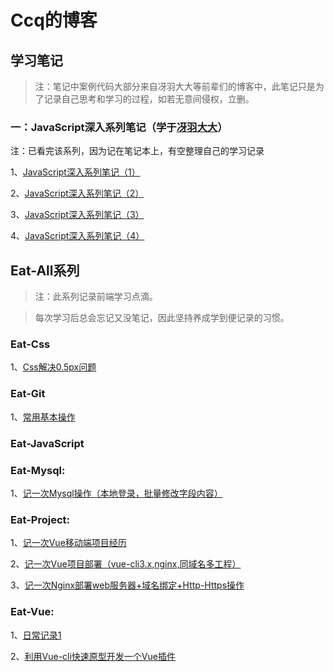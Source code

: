 # Ccq的博客

## 学习笔记

>注：笔记中案例代码大部分来自冴羽大大等前辈们的博客中，此笔记只是为了记录自己思考和学习的过程，如若无意间侵权，立删。

### 一：JavaScript深入系列笔记（学于[冴羽大大](https://github.com/mqyqingfeng/Blog)）

注：已看完该系列，因为记在笔记本上，有空整理自己的学习记录

1、[JavaScript深入系列笔记（1）](https://github.com/chongqiangchen/Blog/Notes/JavaScript深入系列笔记/JavaScript深入系列笔记（1）.md)

2、[JavaScript深入系列笔记（2）](https://github.com/chongqiangchen/Blog/Notes/JavaScript深入系列笔记/JavaScript深入系列笔记（2）.md)

3、[JavaScript深入系列笔记（3）](https://github.com/chongqiangchen/Blog/Notes/JavaScript深入系列笔记/JavaScript深入系列笔记（3）.md)

4、[JavaScript深入系列笔记（4）](https://github.com/chongqiangchen/Blog/Notes/JavaScript深入系列笔记/JavaScript深入系列笔记（4）.md)

## Eat-All系列

> 注：此系列记录前端学习点滴。

> 每次学习后总会忘记又没笔记，因此坚持养成学到便记录的习惯。

### Eat-Css
  1、[Css解决0.5px问题](https://github.com/chongqiangchen/Blog/Eat-All/Eat-Css/Css解决0.5px问题.md)

### Eat-Git
  1、[常用基本操作](https://github.com/chongqiangchen/Blog/Eat-All/Eat-Git/常用基本操作.md)

### Eat-JavaScript


### Eat-Mysql:
  1、[记一次Mysql操作（本地登录，批量修改字段内容）](https://github.com/chongqiangchen/Blog/Eat-All/Eat-Mysql/记一次Mysql操作（本地登录，批量修改字段内容）.md)

### Eat-Project:
  1、[记一次Vue移动端项目经历](https://github.com/chongqiangchen/Blog/Eat-All/Eat-Project/记一次Vue移动端项目经历.md)

  2、[记一次Vue项目部署（vue-cli3.x,nginx,同域名多工程）](https://github.com/chongqiangchen/Blog/Eat-All/Eat-Project/记一次Vue项目部署（vue-cli3.x,nginx,同域名多工程）.md)

  3、[记一次Nginx部署web服务器+域名绑定+Http-Https操作](https://github.com/chongqiangchen/Blog/Eat-All/Eat-Project/记一次Nginx部署web服务器+域名绑定+Http-Https操作.md)

### Eat-Vue:
  1、[日常记录1](https://github.com/chongqiangchen/Blog/Eat-All/Eat-Vue/日常记录1.md)

  2、[利用Vue-cli快速原型开发一个Vue插件](https://github.com/chongqiangchen/Blog/Eat-All/Eat-Vue/利用Vue-cli快速原型开发一个Vue插件.md)

